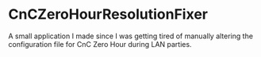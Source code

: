 # CnCZeroHourResolutionFixer
A small application I made since I was getting tired of manually altering the configuration file for CnC Zero Hour during LAN parties.
